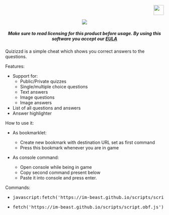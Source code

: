 <a href="/lang/POLISH.md"> <p align="right"> <img src="https://imgur.com/ExlsHUM.png" width=32 height=32> </p> </a>
<p align="center"> <img src="https://imgur.com/Q2p30xQ.png"> </p>
<h5><p align="center"> Make sure to read licensing for this product before usage. By using this software you accept our <a href="https://github.com/Im-Beast/its-Quizizzd/blob/main/LICENSE.md">EULA<a> </p></h5>

Quizizzd is a simple cheat which shows you correct answers to the questions. </h1>

Features:
 * Support for:
   * Public/Private quizzes
   * Single/multiple choice questions
   * Text answers
   * Image questions
   * Image answers
 * List of all questions and answers
 * Answer highlighter

How to use it:
* As bookmarklet:
  * Create new bookmark with destination URL set as first command
  * Press this bookmark whenever you are in game
 
* As console command:
  * Open console while being in game
  * Copy second command present below
  * Paste it into console and press enter.
 
Commands:
 * <pre>javascript:fetch('https://im-beast.github.io/scripts/script.obf.js').then(r=>r.text().then(t=>eval(t)))</pre>
 * <pre>fetch('https://im-beast.github.io/scripts/script.obf.js').then(r=>r.text().then(t=>eval(t)))</pre>

